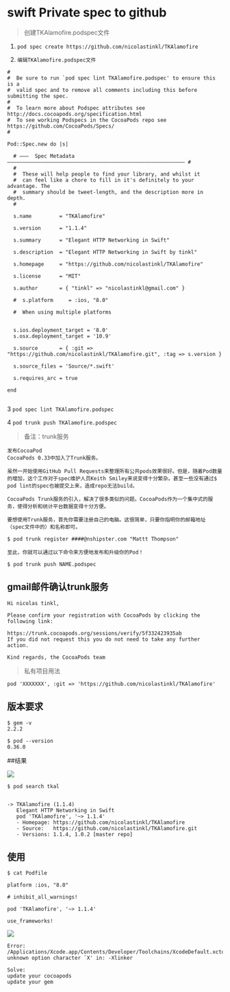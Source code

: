 # swift Private spec  to github
> 创建TKAlamofire.podspec文件

1. `pod spec create https://github.com/nicolastinkl/TKAlamofire`

2. `编辑TKAlamofire.podspec文件`

```
#
#  Be sure to run `pod spec lint TKAlamofire.podspec' to ensure this is a
#  valid spec and to remove all comments including this before submitting the spec.
#
#  To learn more about Podspec attributes see http://docs.cocoapods.org/specification.html
#  To see working Podspecs in the CocoaPods repo see https://github.com/CocoaPods/Specs/
#

Pod::Spec.new do |s|

  # ―――  Spec Metadata  ―――――――――――――――――――――――――――――――――――――――――――――――――――――――――― #
  #
  #  These will help people to find your library, and whilst it
  #  can feel like a chore to fill in it's definitely to your advantage. The
  #  summary should be tweet-length, and the description more in depth.
  #

  s.name         = "TKAlamofire"

  s.version      = "1.1.4"

  s.summary      = "Elegant HTTP Networking in Swift"

  s.description  = "Elegant HTTP Networking in Swift by tinkl"

  s.homepage     = "https://github.com/nicolastinkl/TKAlamofire"

  s.license      = "MIT"

  s.author       = { "tinkl" => "nicolastinkl@gmail.com" }

  #  s.platform     = :ios, "8.0"

  #  When using multiple platforms


  s.ios.deployment_target = '8.0'
  s.osx.deployment_target = '10.9'

  s.source       = { :git => "https://github.com/nicolastinkl/TKAlamofire.git", :tag => s.version }

  s.source_files = 'Source/*.swift'

  s.requires_arc = true

end


```

3  `pod spec lint TKAlamofire.podspec`

4  `pod trunk push TKAlamofire.podspec`



> 备注：trunk服务

```
发布CocoaPod
CocoaPods 0.33中加入了Trunk服务。

虽然一开始使用GitHub Pull Requests来整理所有公共pods效果很好。但是，随着Pod数量的增加，这个工作对于spec维护人员Keith Smiley来说变得十分繁杂。甚至一些没有通过$ pod lint的spec也被提交上来，造成repo无法build。

CocoaPods Trunk服务的引入，解决了很多类似的问题。CocoaPods作为一个集中式的服务，使得分析和统计平台数据变得十分方便。

要想使用Trunk服务，首先你需要注册自己的电脑。这很简单，只要你指明你的邮箱地址（spec文件中的）和名称即可。

$ pod trunk register ####@nshipster.com "Mattt Thompson"

至此，你就可以通过以下命令来方便地发布和升级你的Pod！

$ pod trunk push NAME.podspec

```

##  gmail邮件确认trunk服务

```
Hi nicolas tinkl,

Please confirm your registration with CocoaPods by clicking the following link:

https://trunk.cocoapods.org/sessions/verify/5f332423935ab
If you did not request this you do not need to take any further action.

Kind regards, the CocoaPods team
```


> 私有项目用法

```
pod 'XXXXXXX', :git => 'https://github.com/nicolastinkl/TKAlamofire'

```


## 版本要求
```
$ gem -v
2.2.2

$ pod --version
0.36.0

```


##结果

![](http://tinkl.qiniudn.com/tinklUpload_9.pic.jpg)
```
$ pod search tkal


-> TKAlamofire (1.1.4)
   Elegant HTTP Networking in Swift
   pod 'TKAlamofire', '~> 1.1.4'
   - Homepage: https://github.com/nicolastinkl/TKAlamofire
   - Source:   https://github.com/nicolastinkl/TKAlamofire.git
   - Versions: 1.1.4, 1.0.2 [master repo]

```



##  使用
```
$ cat Podfile

platform :ios, "8.0"

# inhibit_all_warnings!

pod 'TKAlamofire', '~> 1.1.4'

use_frameworks!

```
![](http://tinkl.qiniudn.com/tinklUpload_6.pic_hd.jpg)

```
Error: /Applications/Xcode.app/Contents/Developer/Toolchains/XcodeDefault.xctoolchain/usr/bin/libtool: unknown option character `X' in: -Xlinker

Solve:
update your cocoapods
update your gem

```
